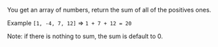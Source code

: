 You get an array of numbers, return the sum of all of the positives ones.

Example `[1, -4, 7, 12]` => `1 + 7 + 12 = 20`

Note: if there is nothing to sum, the sum is default to 0.
